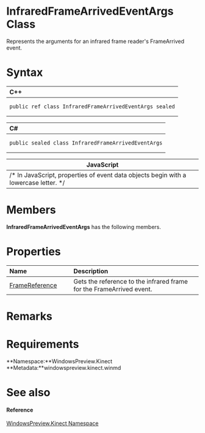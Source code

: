 InfraredFrameArrivedEventArgs Class  
===================================  

Represents the arguments for an infrared frame reader's FrameArrived event. <span id="syntaxSection"></span>

Syntax  
======  

<table>
<colgroup>
<col width="100%" />
</colgroup>
<thead>
<tr class="header">
<th align="left">C++</th>
</tr>
</thead>
<tbody>
<tr class="odd">
<td align="left"><pre><code>public ref class InfraredFrameArrivedEventArgs sealed</code></pre></td>
</tr>
</tbody>
</table>

<table>
<colgroup>
<col width="100%" />
</colgroup>
<thead>
<tr class="header">
<th align="left">C#</th>
</tr>
</thead>
<tbody>
<tr class="odd">
<td align="left"><pre><code>public sealed class InfraredFrameArrivedEventArgs</code></pre></td>
</tr>
</tbody>
</table>

| JavaScript                                                                             |
|----------------------------------------------------------------------------------------|
| /\* In JavaScript, properties of event data objects begin with a lowercase letter. \*/ |

<span id="classMembersSection"></span>

Members  
=======  

**InfraredFrameArrivedEventArgs** has the following members.  

<span id="publicpropertiesSection"></span>

Properties  
==========  

<table>
<colgroup>
<col width="30%" />
<col width="60%" />
</colgroup>
<thead>
<tr class="header">
<th align="left">Name</th>
<th align="left">Description</th>
</tr>
</thead>
<tbody>
<tr class="odd">
<td align="left"><a href="InfraredFrameArrivedEven/Properties/FrameReference_Property.md">FrameReference</a></td>
<td align="left">Gets the reference to the infrared frame for the FrameArrived event.</td>
</tr>
</tbody>
</table>

<span id="remarks"></span>

Remarks  
=======  

<span id="requirements"></span>

Requirements  
============  

**Namespace:**WindowsPreview.Kinect  
**Metadata:**windowspreview.kinect.winmd  

<span id="ID4E3"></span>

See also  
========  

<span id="ID4E5"></span>
#### Reference  

[WindowsPreview.Kinect Namespace](../Kinect.md)  



<!--Please do not edit the data in the comment block below.-->
<!--
TOCTitle : InfraredFrameArrivedEventArgs Class
RLTitle : InfraredFrameArrivedEventArgs Class
KeywordK : InfraredFrameArrivedEventArgs class, about
HelpPriority : 2
TopicType : apiref
KeywordF : WindowsPreview.Kinect.InfraredFrameArrivedEventArgs
KeywordF : InfraredFrameArrivedEventArgs
KeywordF : WindowsPreview.Kinect.InfraredFrameArrivedEventArgs
KeywordA : T:WindowsPreview.Kinect.InfraredFrameArrivedEventArgs
AssetID : T:WindowsPreview.Kinect.InfraredFrameArrivedEventArgs
Locale : en-us
CommunityContent : 1
APIType : Managed
APILocation : windowspreview.kinect.winmd
APIName : WindowsPreview.Kinect.InfraredFrameArrivedEventArgs
TargetOS : Windows
TopicType : kbSyntax
DevLang : VB
DevLang : CSharp
DevLang : JavaScript
DevLang : C++
DocSet : K4Wv2
ProjType : K4Wv2Proj
Technology : Kinect for Windows
Product : Kinect for Windows SDK v2
productversion : 20
-->
